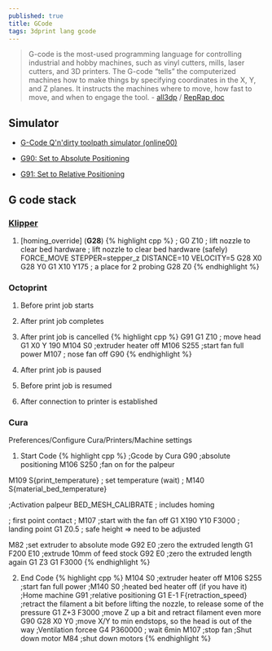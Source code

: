 ```yaml
---
published: true
title: GCode
tags: 3dprint lang gcode
---
```

> G-code is the most-used programming language for controlling industrial and hobby machines, such as vinyl cutters, mills, laser cutters, and 3D printers.
The G-code “tells” the computerized machines how to make things by specifying coordinates in the X, Y, and Z planes. It instructs the machines where to move, how fast to move, and when to engage the tool. - [all3dp](https://all3dp.com/2/inkscape-g-code-all-you-need-to-know-to-get-started/) / [RepRap doc](https://www.reprap.org/wiki/G-code)

## Simulator
- [G-Code Q'n'dirty toolpath simulator (online00)](https://nraynaud.github.io/webgcode/)

- [G90: Set to Absolute Positioning](https://www.reprap.org/wiki/G-code#G90:_Set_to_Absolute_Positioning)
- [G91: Set to Relative Positioning](https://www.reprap.org/wiki/G-code#G91:_Set_to_Relative_Positioning)

## G code stack

### [Klipper](https://github.com/KevinOConnor/klipper/blob/master/docs/G-Codes.md)

1. \[homing_override\] (**G28**)
{% highlight cpp %}
 ; G0  Z10              ; lift nozzle to clear bed hardware
 ; lift nozzle to clear bed hardware (safely)
 FORCE_MOVE STEPPER=stepper_z DISTANCE=10 VELOCITY=5
 G28 X0
 G28 Y0
 G1 X10 Y175            ; a place for 2 probing
 G28 Z0
{% endhighlight %}

### Octoprint

1. Before print job starts
2. After print job completes
3. After print job is cancelled
{% highlight cpp %}
G91
G1 Z10 ;  move head
G1 X0 Y 190
M104 S0     ;extruder heater off
M106 S255   ;start fan full power
M107 ; nose fan off
G90
{% endhighlight %}

4. After print job is paused
5. Before print job is resumed
5. After connection to printer is established


### Cura

Preferences/Configure Cura/Printers/Machine settings

1. Start Code
{% highlight cpp %}
;Gcode by Cura
G90 ;absolute positioning
M106 S250 ;fan on for the palpeur

M109 S{print_temperature} ; set temperature (wait)
; M140 S{material_bed_temperature}

;Activation palpeur
BED_MESH_CALIBRATE  ; includes homing

; first point contact
; M107 ;start with the fan off
G1 X190 Y10 F3000     ; landing point
G1 Z0.5               ; safe height => need to be adjusted

M82 ;set extruder to absolute mode
G92 E0 ;zero the extruded length
G1 F200 E10 ;extrude 10mm of feed stock
G92 E0 ;zero the extruded length again
G1 Z3
G1 F3000
{% endhighlight %}

2. End Code
{% highlight cpp %}
M104 S0     ;extruder heater off
M106 S255   ;start fan full power
;M140 S0   ;heated bed heater off (if you have it)
;Home machine
G91   ;relative positioning
G1 E-1 F{retraction_speed} ;retract the filament a bit before lifting the nozzle, to release some of the pressure
G1 Z+3 F3000  ;move Z up a bit and retract filament even more
G90
G28 X0 Y0 ;move X/Y to min endstops, so the head is out of the way
;Ventilation forcee
G4 P360000 ; wait 6min 
M107    ;stop fan
;Shut down motor
M84   ;shut down motors
{% endhighlight %}
